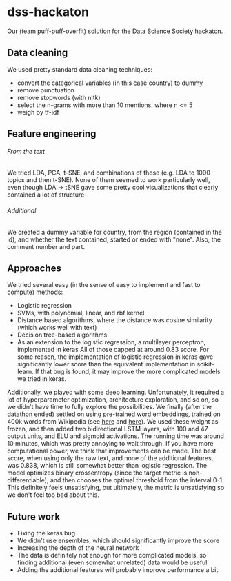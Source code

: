 # dss-hackaton
Our (team puff-puff-overfit) solution for the Data Science Society hackaton.

## Data cleaning
We used pretty standard data cleaning techniques:
- convert the categorical variables (in this case country) to dummy
- remove punctuation
- remove stopwords (with nltk)
- select the n-grams with more than 10 mentions, where n <= 5
- weigh by tf-idf

## Feature engineering
###### From the text
We tried LDA, PCA, t-SNE, and combinations of those (e.g. LDA to 1000 topics and then t-SNE). None of them seemed to work particularly well, even though LDA -> tSNE gave some pretty cool visualizations that clearly contained a lot of structure

###### Additional
We created a dummy variable for country, from the region (contained in the id), and whether the text contained, started or ended with "none". Also, the comment number and part.

## Approaches
We tried several easy (in the sense of easy to implement and fast to compute) methods:
- Logistic regression
- SVMs, with polynomial, linear, and rbf kernel
- Distance based algorithms, where the distance was cosine similarity (which works well with text)
- Decision tree-based algorithms
- As an extension to the logistic regression, a multilayer perceptron, implemented in keras
All of those capped at around 0.83 score. For some reason, the implementation of logistic regression in keras gave significantly lower score than the equivalent implementation in scikit-learn. If that bug is found, it may improve the more complicated models we tried in keras. 

Additionally, we played with some deep learning. Unfortunately, it required a lot of hyperparameter optimization, architecture exploration, and so on, so we didn't have time to fully explore the possibilities. 
We finally (after the datathon ended) settled on using pre-trained word embeddings, trained on 400k words from Wikipedia (see [here](https://blog.keras.io/using-pre-trained-word-embeddings-in-a-keras-model.html) and [here](https://nlp.stanford.edu/projects/glove/)). We used these weight as frozen, and then added two bidirectional LSTM layers, with 100 and 47 output units, and ELU and sigmoid activations. The running time was around 10 minutes, which was pretty annoying to wait through. If you have more computational power, we think that improvements can be made.
The best score, when using only the raw text, and none of the additional features, was 0.838, which is still somewhat better than logistic regression. The model optimizes binary crossentropy (since the target metric is non-differentiable), and then chooses the optimal threshold from the interval 0-1. This definitely feels unsatisfying, but ultimately, the metric is unsatisfying so we don't feel too bad about this.

## Future work
- Fixing the keras bug
- We didn't use ensembles, which should significantly improve the score
- Increasing the depth of the neural network
- The data is definitely not enough for more complicated models, so finding additional (even somewhat unrelated) data would be useful
- Adding the additional features will probably improve performance a bit.